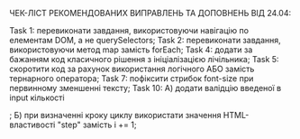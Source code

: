 ЧЕК-ЛІСТ РЕКОМЕНДОВАНИХ ВИПРАВЛЕНЬ ТА ДОПОВНЕНЬ ВІД 24.04:

Task 1: перевиконати завдання, використовуючи навігацію по елементам DOM, а не querySelectors;
Task 2: перевиконати завдання, використовуючи метод map замість forEach;
Task 4: додати за бажанням код класичного рішення з ініціалізацією лічільника;
Task 5: скоротити код за рахунок використання логічного АБО замість тернарного оператора;
Task 7: пофіксити стрибок font-size при первинному зменшенні тексту;
Task 10: А) додати валідцію введеної в input кількості <div>;
         Б) при визначенні кроку циклу використати значення HTML-властивості "step" замість i += 1;
